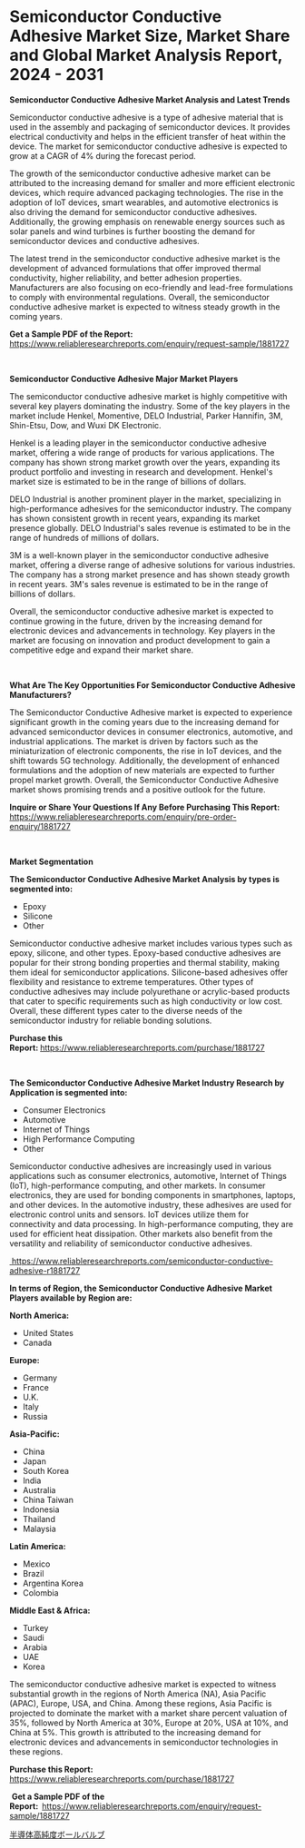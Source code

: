 <p><h1>Semiconductor Conductive Adhesive Market Size, Market Share and Global Market Analysis Report, 2024 - 2031</h1></p><p><strong>Semiconductor Conductive Adhesive Market Analysis and Latest Trends</strong></p>
<p><p>Semiconductor conductive adhesive is a type of adhesive material that is used in the assembly and packaging of semiconductor devices. It provides electrical conductivity and helps in the efficient transfer of heat within the device. The market for semiconductor conductive adhesive is expected to grow at a CAGR of 4% during the forecast period.</p><p>The growth of the semiconductor conductive adhesive market can be attributed to the increasing demand for smaller and more efficient electronic devices, which require advanced packaging technologies. The rise in the adoption of IoT devices, smart wearables, and automotive electronics is also driving the demand for semiconductor conductive adhesives. Additionally, the growing emphasis on renewable energy sources such as solar panels and wind turbines is further boosting the demand for semiconductor devices and conductive adhesives.</p><p>The latest trend in the semiconductor conductive adhesive market is the development of advanced formulations that offer improved thermal conductivity, higher reliability, and better adhesion properties. Manufacturers are also focusing on eco-friendly and lead-free formulations to comply with environmental regulations. Overall, the semiconductor conductive adhesive market is expected to witness steady growth in the coming years.</p></p>
<p><strong>Get a Sample PDF of the Report:&nbsp;</strong> <a href="https://www.reliableresearchreports.com/enquiry/request-sample/1881727">https://www.reliableresearchreports.com/enquiry/request-sample/1881727</a></p>
<p>&nbsp;</p>
<p><strong>Semiconductor Conductive Adhesive Major Market Players</strong></p>
<p><p>The semiconductor conductive adhesive market is highly competitive with several key players dominating the industry. Some of the key players in the market include Henkel, Momentive, DELO Industrial, Parker Hannifin, 3M, Shin-Etsu, Dow, and Wuxi DK Electronic.</p><p>Henkel is a leading player in the semiconductor conductive adhesive market, offering a wide range of products for various applications. The company has shown strong market growth over the years, expanding its product portfolio and investing in research and development. Henkel's market size is estimated to be in the range of billions of dollars.</p><p>DELO Industrial is another prominent player in the market, specializing in high-performance adhesives for the semiconductor industry. The company has shown consistent growth in recent years, expanding its market presence globally. DELO Industrial's sales revenue is estimated to be in the range of hundreds of millions of dollars.</p><p>3M is a well-known player in the semiconductor conductive adhesive market, offering a diverse range of adhesive solutions for various industries. The company has a strong market presence and has shown steady growth in recent years. 3M's sales revenue is estimated to be in the range of billions of dollars.</p><p>Overall, the semiconductor conductive adhesive market is expected to continue growing in the future, driven by the increasing demand for electronic devices and advancements in technology. Key players in the market are focusing on innovation and product development to gain a competitive edge and expand their market share.</p></p>
<p>&nbsp;</p>
<p><strong>What Are The Key Opportunities For Semiconductor Conductive Adhesive Manufacturers?</strong></p>
<p><p>The Semiconductor Conductive Adhesive market is expected to experience significant growth in the coming years due to the increasing demand for advanced semiconductor devices in consumer electronics, automotive, and industrial applications. The market is driven by factors such as the miniaturization of electronic components, the rise in IoT devices, and the shift towards 5G technology. Additionally, the development of enhanced formulations and the adoption of new materials are expected to further propel market growth. Overall, the Semiconductor Conductive Adhesive market shows promising trends and a positive outlook for the future.</p></p>
<p><strong>Inquire or Share Your Questions If Any Before Purchasing This Report:</strong> <a href="https://www.reliableresearchreports.com/enquiry/pre-order-enquiry/1881727">https://www.reliableresearchreports.com/enquiry/pre-order-enquiry/1881727</a></p>
<p>&nbsp;</p>
<p><strong>Market Segmentation</strong></p>
<p><strong>The Semiconductor Conductive Adhesive Market Analysis by types is segmented into:</strong></p>
<p><ul><li>Epoxy</li><li>Silicone</li><li>Other</li></ul></p>
<p><p>Semiconductor conductive adhesive market includes various types such as epoxy, silicone, and other types. Epoxy-based conductive adhesives are popular for their strong bonding properties and thermal stability, making them ideal for semiconductor applications. Silicone-based adhesives offer flexibility and resistance to extreme temperatures. Other types of conductive adhesives may include polyurethane or acrylic-based products that cater to specific requirements such as high conductivity or low cost. Overall, these different types cater to the diverse needs of the semiconductor industry for reliable bonding solutions.</p></p>
<p><strong>Purchase this Report:&nbsp;</strong><a href="https://www.reliableresearchreports.com/purchase/1881727">https://www.reliableresearchreports.com/purchase/1881727</a></p>
<p>&nbsp;</p>
<p><strong>The Semiconductor Conductive Adhesive Market Industry Research by Application is segmented into:</strong></p>
<p><ul><li>Consumer Electronics</li><li>Automotive</li><li>Internet of Things</li><li>High Performance Computing</li><li>Other</li></ul></p>
<p><p>Semiconductor conductive adhesives are increasingly used in various applications such as consumer electronics, automotive, Internet of Things (IoT), high-performance computing, and other markets. In consumer electronics, they are used for bonding components in smartphones, laptops, and other devices. In the automotive industry, these adhesives are used for electronic control units and sensors. IoT devices utilize them for connectivity and data processing. In high-performance computing, they are used for efficient heat dissipation. Other markets also benefit from the versatility and reliability of semiconductor conductive adhesives.</p></p>
<p><a href="https://www.reliableresearchreports.com/semiconductor-conductive-adhesive-r1881727">&nbsp;https://www.reliableresearchreports.com/semiconductor-conductive-adhesive-r1881727</a></p>
<p><strong>In terms of Region, the Semiconductor Conductive Adhesive Market Players available by Region are:</strong></p>
<p>
    <p> <strong> North America: </strong>
        <ul>
            <li>United States</li>
            <li>Canada</li>
        </ul>
        </p> 
    <p> <strong> Europe: </strong>
        <ul>
            <li>Germany</li>
            <li>France</li>
            <li>U.K.</li>
            <li>Italy</li>
            <li>Russia</li>
        </ul>
        </p> 
    <p> <strong> Asia-Pacific: </strong>
        <ul>
            <li>China</li>
            <li>Japan</li>
            <li>South Korea</li>
            <li>India</li>
            <li>Australia</li>
            <li>China Taiwan</li>
            <li>Indonesia</li>
            <li>Thailand</li>
            <li>Malaysia</li>
        </ul>
        </p> 
    <p> <strong> Latin America: </strong>
        <ul>
            <li>Mexico</li>
            <li>Brazil</li>
            <li>Argentina Korea</li>
            <li>Colombia</li>
        </ul>
        </p> 
    <p> <strong> Middle East & Africa: </strong>
        <ul>
            <li>Turkey</li>
            <li>Saudi</li>
            <li>Arabia</li>
            <li>UAE</li>
            <li>Korea</li>
        </ul>
    </p>
    </p>
<p><p>The semiconductor conductive adhesive market is expected to witness substantial growth in the regions of North America (NA), Asia Pacific (APAC), Europe, USA, and China. Among these regions, Asia Pacific is projected to dominate the market with a market share percent valuation of 35%, followed by North America at 30%, Europe at 20%, USA at 10%, and China at 5%. This growth is attributed to the increasing demand for electronic devices and advancements in semiconductor technologies in these regions.</p></p>
<p><strong>Purchase this Report: </strong><a href="https://www.reliableresearchreports.com/purchase/1881727">https://www.reliableresearchreports.com/purchase/1881727</a></p>
<p>&nbsp;<strong>Get a Sample PDF of the Report:&nbsp;&nbsp;</strong><a href="https://www.reliableresearchreports.com/enquiry/request-sample/1881727">https://www.reliableresearchreports.com/enquiry/request-sample/1881727</a></p>
<p><strong></strong></p>
<p><p><a href="https://medium.com/@kelsitorphy644/%E5%8D%8A%E5%B0%8E%E4%BD%93%E9%AB%98%E7%B4%94%E5%BA%A6%E3%83%9C%E3%83%BC%E3%83%AB%E3%83%90%E3%83%AB%E3%83%96%E5%B8%82%E5%A0%B4%E3%81%AE%E5%B8%82%E5%A0%B4%E8%A6%8F%E6%A8%A1%E3%81%A8%E3%82%B7%E3%82%A7%E3%82%A2%E5%88%86%E6%9E%90-%E6%88%90%E9%95%B7%E3%83%88%E3%83%AC%E3%83%B3%E3%83%89%E3%81%A8%E4%BA%88%E6%B8%AC-2024%E5%B9%B4-2031%E5%B9%B4-6cc940e58548">半導体高純度ボールバルブ</a></p></p>